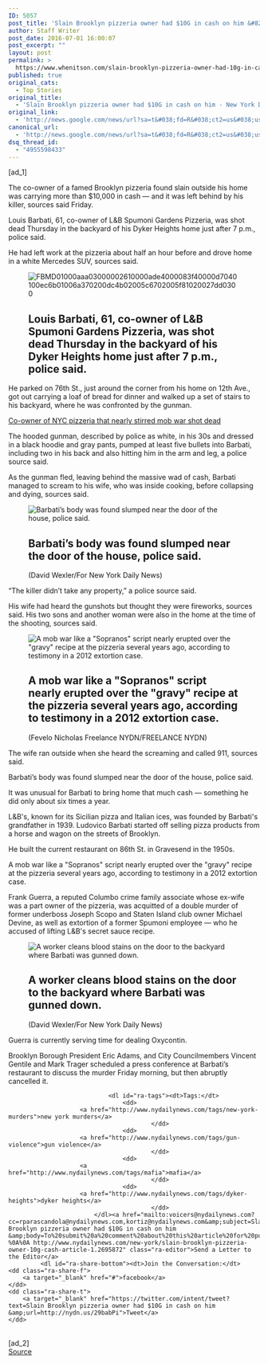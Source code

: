 ```yaml
---
ID: 5057
post_title: 'Slain Brooklyn pizzeria owner had $10G in cash on him &#8211; New York Daily News'
author: Staff Writer
post_date: 2016-07-01 16:00:07
post_excerpt: ""
layout: post
permalink: >
  https://www.whenitson.com/slain-brooklyn-pizzeria-owner-had-10g-in-cash-on-him-new-york-daily-news/
published: true
original_cats:
  - Top Stories
original_title:
  - 'Slain Brooklyn pizzeria owner had $10G in cash on him - New York Daily News'
original_link:
  - 'http://news.google.com/news/url?sa=t&#038;fd=R&#038;ct2=us&#038;usg=AFQjCNHAB3zLP-z0o304VEKbthT_b3PnVA&#038;clid=c3a7d30bb8a4878e06b80cf16b898331&#038;cid=52779145149024&#038;ei=hJN2V9DKFoKkuAKWwqfgAg&#038;url=http://www.nydailynews.com/new-york/slain-brooklyn-pizzeria-owner-10g-cash-article-1.2695872'
canonical_url:
  - 'http://news.google.com/news/url?sa=t&#038;fd=R&#038;ct2=us&#038;usg=AFQjCNHAB3zLP-z0o304VEKbthT_b3PnVA&#038;clid=c3a7d30bb8a4878e06b80cf16b898331&#038;cid=52779145149024&#038;ei=hJN2V9DKFoKkuAKWwqfgAg&#038;url=http://www.nydailynews.com/new-york/slain-brooklyn-pizzeria-owner-10g-cash-article-1.2695872'
dsq_thread_id:
  - "4955598433"
---
```

 [ad_1]
<br><div id="ra-body"><p>&#13;
	The co-owner of a famed Brooklyn pizzeria found slain outside his home was carrying more than $10,000 in cash — and it was left behind by his killer, sources said Friday.</p>      <p>&#13;
	Louis Barbati, 61, co-owner of L&amp;B Spumoni Gardens Pizzeria, was shot dead Thursday in the backyard of his Dyker Heights home just after 7 p.m., police said.</p>      <p>&#13;
	He had left work at the pizzeria about half an hour before and drove home in a white Mercedes SUV, sources said.</p>                             <div class="ra-module h" itemprop="associatedMedia" itemscope="" itemtype="http://schema.org/ImageObject" itemid="http://www.whenitson.com/wp-content/uploads/2016/07/Slain-Brooklyn-pizzeria-owner-had-10G-in-cash-on-him-New-York-Daily-News.jpg">  <figure class="ra-figure"><span class="ra-enlarge"/>     <img srcset="http://www.whenitson.com/wp-content/uploads/2016/07/Slain-Brooklyn-pizzeria-owner-had-10G-in-cash-on-him-New-York-Daily-News.jpg 750w, http://assets.nydailynews.com/polopoly_fs/1.2695871.1467387425!/img/httpImage/image.jpg_gen/derivatives/article_1200/spumoni2n-3-web.jpg 1200w" alt="FBMD01000aaa03000002610000ade4000083f40000d7040100ec6b01006a370200dc4b02005c6702005f81020027dd0300" src="http://www.whenitson.com/wp-content/uploads/2016/07/Slain-Brooklyn-pizzeria-owner-had-10G-in-cash-on-him-New-York-Daily-News.jpg"/><figcaption><h2 class="ra-caption" itemprop="description">Louis Barbati, 61, co-owner of L&amp;B Spumoni Gardens Pizzeria, was shot dead Thursday in the backyard of his Dyker Heights home just after 7 p.m., police said.</h2>   </figcaption></figure></div>             <p>&#13;
	He parked on 76th St., just around the corner from his home on 12th Ave., got out carrying a loaf of bread for dinner and walked up a set of stairs to his backyard, where he was confronted by the gunman.</p>    <p> <a class="ra-related" href="http://www.nydailynews.com/new-york/nyc-crime/co-owner-nyc-pizzeria-stirred-mob-war-shot-dead-article-1.2695112">Co-owner of NYC pizzeria that nearly stirred mob war shot dead</a> </p>        <p>&#13;
	The hooded gunman, described by police as white, in his 30s and dressed in a black hoodie and gray pants, pumped at least five bullets into Barbati, including two in his back and also hitting him in the arm and leg, a police source said.</p>      <p>&#13;
	As the gunman fled, leaving behind the massive wad of cash, Barbati managed to scream to his wife, who was inside cooking, before collapsing and dying, sources said.</p>                             <div class="ra-module h" itemprop="associatedMedia" itemscope="" itemtype="http://schema.org/ImageObject" itemid="http://www.whenitson.com/wp-content/uploads/2016/07/1467388807_638_Slain-Brooklyn-pizzeria-owner-had-10G-in-cash-on-him-New-York-Daily-News.jpg">  <figure class="ra-figure"><span class="ra-enlarge"/>        <img srcset="http://www.whenitson.com/wp-content/uploads/2016/07/1467388807_638_Slain-Brooklyn-pizzeria-owner-had-10G-in-cash-on-him-New-York-Daily-News.jpg 750w, http://assets.nydailynews.com/polopoly_fs/1.2695867.1467387422!/img/httpImage/image.jpg_gen/derivatives/article_1200/spumoni2n-6-web.jpg 1200w" alt="Barbati&#x2019;s body was found slumped near the door of the house, police said." src="http://www.whenitson.com/wp-content/uploads/2016/07/1467388807_638_Slain-Brooklyn-pizzeria-owner-had-10G-in-cash-on-him-New-York-Daily-News.jpg"/><figcaption><h2 class="ra-caption" itemprop="description">Barbati’s body was found slumped near the door of the house, police said.</h2>    <span class="ra-credit" itemprop="copyrightHolder">(David Wexler/For New York Daily News)</span>   </figcaption></figure></div>             <p>&#13;
	“The killer didn’t take any property,” a police source said.</p>      <p>&#13;
	His wife had heard the gunshots but thought they were fireworks, sources said. His two sons and another woman were also in the home at the time of the shooting, sources said.</p>                               <div class="ra-module v" itemprop="associatedMedia" itemscope="" itemtype="http://schema.org/ImageObject" itemid="http://www.whenitson.com/wp-content/uploads/2016/07/1467388807_902_Slain-Brooklyn-pizzeria-owner-had-10G-in-cash-on-him-New-York-Daily-News.jpg">  <figure class="ra-figure"><span class="ra-enlarge"/>        <img srcset="http://www.whenitson.com/wp-content/uploads/2016/07/1467388807_902_Slain-Brooklyn-pizzeria-owner-had-10G-in-cash-on-him-New-York-Daily-News.jpg 750w, http://assets.nydailynews.com/polopoly_fs/1.2695869.1467387424!/img/httpImage/image.jpg_gen/derivatives/article_1200/spumoni2n-1-web.jpg 1200w" alt="A mob war like a &quot;Sopranos&quot; script nearly erupted over the &quot;gravy&quot; recipe at the pizzeria several years ago, according to testimony in a 2012 extortion case." src="http://www.whenitson.com/wp-content/uploads/2016/07/1467388807_902_Slain-Brooklyn-pizzeria-owner-had-10G-in-cash-on-him-New-York-Daily-News.jpg"/><figcaption><h2 class="ra-caption" itemprop="description">A mob war like a "Sopranos" script nearly erupted over the "gravy" recipe at the pizzeria several years ago, according to testimony in a 2012 extortion case.</h2>    <span class="ra-credit" itemprop="copyrightHolder">(Fevelo Nicholas Freelance NYDN/FREELANCE NYDN)</span>   </figcaption></figure></div>             <p>&#13;
	The wife ran outside when she heard the screaming and called 911, sources said.</p>      <p>&#13;
	Barbati’s body was found slumped near the door of the house, police said.</p>      <p>&#13;
	It was unusual for Barbati to bring home that much cash — something he did only about six times a year.</p>      <p>&#13;
	L&amp;B's, known for its Sicilian pizza and Italian ices, was founded by Barbati's grandfather in 1939. Ludovico Barbati started off selling pizza products from a horse and wagon on the streets of Brooklyn.</p>                                            <p>&#13;
	He built the current restaurant on 86th St. in Gravesend in the 1950s.</p>      <p>&#13;
	A mob war like a "Sopranos" script nearly erupted over the "gravy" recipe at the pizzeria several years ago, according to testimony in a 2012 extortion case.</p>      <p>&#13;
	Frank Guerra, a reputed Columbo crime family associate whose ex-wife was a part owner of the pizzeria, was acquitted of a double murder of former underboss Joseph Scopo and Staten Island club owner Michael Devine, as well as extortion of a former Spumoni employee — who he accused of lifting L&amp;B's secret sauce recipe.</p>                             <div class="ra-module h" itemprop="associatedMedia" itemscope="" itemtype="http://schema.org/ImageObject" itemid="http://www.whenitson.com/wp-content/uploads/2016/07/1467388807_187_Slain-Brooklyn-pizzeria-owner-had-10G-in-cash-on-him-New-York-Daily-News.jpg">  <figure class="ra-figure"><span class="ra-enlarge"/>        <img srcset="http://www.whenitson.com/wp-content/uploads/2016/07/1467388807_187_Slain-Brooklyn-pizzeria-owner-had-10G-in-cash-on-him-New-York-Daily-News.jpg 750w, http://assets.nydailynews.com/polopoly_fs/1.2695866.1467387421!/img/httpImage/image.jpg_gen/derivatives/article_1200/spumoni2n-8-web.jpg 1200w" alt="A worker cleans blood stains on the door to the backyard where Barbati was gunned down." src="http://www.whenitson.com/wp-content/uploads/2016/07/1467388807_187_Slain-Brooklyn-pizzeria-owner-had-10G-in-cash-on-him-New-York-Daily-News.jpg"/><figcaption><h2 class="ra-caption" itemprop="description">A worker cleans blood stains on the door to the backyard where Barbati was gunned down.</h2>    <span class="ra-credit" itemprop="copyrightHolder">(David Wexler/For New York Daily News)</span>   </figcaption></figure></div>             <p>&#13;
	Guerra is currently serving time for dealing Oxycontin.</p>        <p>&#13;
	Brooklyn Borough President Eric Adams, and City Councilmembers Vincent Gentile and Mark Trager scheduled a press conference at Barbati’s restaurant to discuss the murder Friday morning, but then abruptly cancelled it.</p>                        



                                <dl id="ra-tags"><dt>Tags:</dt>
                                    <dd>
                        <a href="http://www.nydailynews.com/tags/new-york-murders">new york murders</a>
                                            </dd>
                                    <dd>
                        <a href="http://www.nydailynews.com/tags/gun-violence">gun violence</a>
                                            </dd>
                                    <dd>
                        <a href="http://www.nydailynews.com/tags/mafia">mafia</a>
                                            </dd>
                                    <dd>
                        <a href="http://www.nydailynews.com/tags/dyker-heights">dyker heights</a>
                                            </dd>
                            </dl><a href="mailto:voicers@nydailynews.com?cc=rparascandola@nydailynews.com,kortiz@nydailynews.com&amp;subject=Slain Brooklyn pizzeria owner had $10G in cash on him &amp;body=To%20submit%20a%20comment%20about%20this%20article%20for%20publication%20in%20the%20Daily%20News%20Voice%20of%20the%20People%20column,%20please%20include%20your%20name,%20your%20city%20and%20state%20and%20your%20phone%20number.%20(Please%20include%20your%20borough%20or%20neighborhood%20if%20you%20live%20in%20NYC.%20Phone%20number%20is%20for%20verification%20purposes%20only,%20not%20for%20publication.)%20The%20Daily%20News%20reserves%20the%20right%20to%20edit%20letters. %0A%0A http://www.nydailynews.com/new-york/slain-brooklyn-pizzeria-owner-10g-cash-article-1.2695872" class="ra-editor">Send a Letter to the Editor</a>
             <dl id="ra-share-bottom"><dt>Join the Conversation:</dt>
    <dd class="ra-share-f">
        <a target="_blank" href="#">facebook</a>
    </dd>
    <dd class="ra-share-t">
        <a target="_blank" href="https://twitter.com/intent/tweet?text=Slain Brooklyn pizzeria owner had $10G in cash on him &amp;url=http://nydn.us/29babPi">Tweet</a>
    </dd>
</dl></div>
<br>[ad_2]
<br><a href="http://news.google.com/news/url?sa=t&#038;fd=R&#038;ct2=us&#038;usg=AFQjCNHAB3zLP-z0o304VEKbthT_b3PnVA&#038;clid=c3a7d30bb8a4878e06b80cf16b898331&#038;cid=52779145149024&#038;ei=hJN2V9DKFoKkuAKWwqfgAg&#038;url=http://www.nydailynews.com/new-york/slain-brooklyn-pizzeria-owner-10g-cash-article-1.2695872">Source </a>